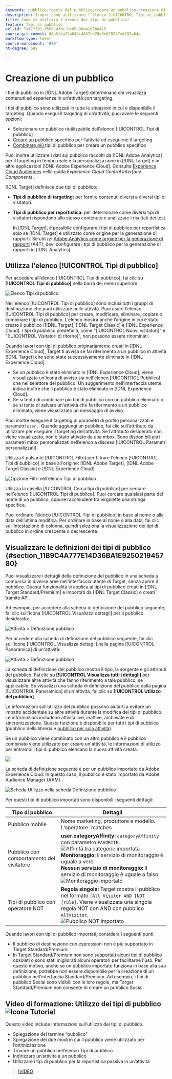 ```yaml
---
keywords: pubblico;regole del pubblico;creare un pubblico;creazione di pubblico;pubblico di destinazione;rapporti sul pubblico;report sul pubblico;segmento;parametri di profilo personalizzati;definizione del pubblico;elenco di tipi di pubblico;audience
description: Scopri come utilizzare l’elenco [!UICONTROL Tipi di pubblico] in Adobe [!DNL Target] e come visualizzare le schede di definizione del pubblico contenenti dettagli sul pubblico e informazioni sull’utilizzo.
title: Come si utilizza l'elenco dei tipi di pubblico?
feature: Tipi di pubblico
exl-id: 7af7f101-f550-4fdc-bcd9-90e4107b0415
source-git-commit: 06a5fda72a649c4037cb78d3e670747cd297a64d
workflow-type: tm+mt
source-wordcount: '940'
ht-degree: 60%

---
```


# Creazione di un pubblico

I tipi di pubblico in [!DNL Adobe Target] determinano chi visualizza contenuti ed esperienze in un’attività con targeting.

I tipi di pubblico sono utilizzati in tutte le situazioni in cui è disponibile il targeting. Quando esegui il targeting di un’attività, puoi avere le seguenti opzioni:

* Selezionare un pubblico riutilizzabile dall&#39;elenco [!UICONTROL Tipi di pubblico]
* [Creare un ](/help/c-target/creating-activity-only-audience.md) pubblico specifico per l’attività ed eseguirne il targeting
* [Combinare più ](/help/c-target/combining-multiple-audiences.md#concept_A7386F1EA4394BD2AB72399C225981E5) tipi di pubblico per creare un pubblico specifico

Puoi inoltre utilizzare i dati sul pubblico raccolti da [!DNL Adobe Analytics] per il targeting in tempo reale e la personalizzazione in [!DNL Target] e in altre applicazioni [!DNL Adobe Experience Cloud]. Consulta [Experience Cloud Audiences](https://experienceleague.adobe.com/docs/core-services/interface/audiences/audience-library.html?lang=it) nella guida *Experience Cloud Central Interface Components* .

[!DNL Target] definisce due tipi di pubblico:

* **Tipi di pubblico di targeting:** per fornire contenuti diversi a diversi tipi di visitatori.
* **Tipi di pubblico per reportistica:** per determinare come diversi tipi di visitatori rispondono allo stesso contenuto e analizzare i risultati dei test.

   In [!DNL Target], è possibile configurare i tipi di pubblico per reportistica solo se [!DNL Target] è utilizzato come origine per la generazione di rapporti. Se utilizzi [ Adobe Analytics come origine per la generazione di rapporti](/help/c-integrating-target-with-mac/a4t/a4t.md) (A4T), devi configurare i tipi di pubblico per la generazione di rapporti in [!DNL Analytics].

## Utilizza l&#39;elenco [!UICONTROL Tipi di pubblico]

Per accedere all’elenco [!UICONTROL Tipi di pubblico], fai clic su **[!UICONTROL Tipi di pubblico]** nella barra dei menu superiore:

![Elenco Tipi di pubblico](/help/c-target/c-audiences/assets/audiences_list.png)

Nell&#39;elenco [!UICONTROL Tipi di pubblico] sono inclusi tutti i gruppi di destinazione che puoi utilizzare nelle attività. Puoi usare l&#39;elenco [!UICONTROL Tipi di pubblico] per creare, modificare, eliminare, copiare o combinare i tipi di pubblico. L’elenco mostra anche l’origine in cui è stato creato il pubblico ([!DNL Target], [!DNL Target Classic] e [!DNL Experience Cloud]. I tipi di pubblico predefiniti, come &quot;[!UICONTROL Nuovi visitatori]&quot; e &quot;[!UICONTROL Visitatori di ritorno]&quot;, non possono essere rinominati.

Quando lavori con tipi di pubblico originariamente creati in [!DNL Experience Cloud], Target ti avvisa se fai riferimento a un pubblico in attività [!DNL Target] che sono state successivamente eliminate in [!DNL Experience Cloud].

* Se un pubblico è stato eliminato in [!DNL Experience Cloud], viene visualizzata un&#39;icona di avviso sia nell&#39;elenco [!UICONTROL Pubblico] che nel selettore del pubblico. Un suggerimento nell&#39;interfaccia utente indica inoltre che il pubblico è stato eliminato in [!DNL Experience Cloud].
* Se si tenta di combinare più tipi di pubblico con un pubblico eliminato o se si tenta di salvare un&#39;attività che fa riferimento a un pubblico eliminato, viene visualizzato un messaggio di avviso.

Puoi inoltre eseguire il targeting di parametri di profilo personalizzati e parametri `user.`. Quando aggiungi un pubblico, fai clic sull’attributo da utilizzare per eseguire il targeting dell’attività. Se l’attributo desiderato non viene visualizzato, non è stato attivato da una mbox. Sono disponibili altri parametri mbox personalizzati nellʼelenco a discesa [!UICONTROL Parametri personalizzati].

Utilizza il pulsante [!UICONTROL Filtri] per filtrare l&#39;elenco [!UICONTROL Tipi di pubblico] in base all&#39;origine: [!DNL Adobe Target], [!DNL Adobe Target Classic] e [!DNL Experience Cloud].

![Opzione Filtri nell’elenco   Tipi di pubblico](/help/c-target/c-audiences/assets/filters.png)

Utilizza la casella [!UICONTROL Cerca tipi di pubblico] per cercare nell&#39;elenco [!UICONTROL Tipi di pubblico]. Puoi cercare qualsiasi parte del nome di un pubblico, oppure racchiudere tra virgolette una stringa specifica.

Puoi ordinare lʼelenco [!UICONTROL Tipi di pubblico] in base al nome o alla data dellʼultima modifica. Per ordinare in base al nome o alla data, fai clic sull’intestazione di colonna, quindi seleziona la visualizzazione dei tipi di pubblico in ordine crescente o decrescente.

## Visualizzare le definizioni dei tipi di pubblico {#section_11B9C4A777E14D36BA1E925021945780}

Puoi visualizzare i dettagli della definizione del pubblico in una scheda a comparsa in diverse aree nell&#39;interfaccia utente di Target, senza aprire il pubblico. Questa funzionalità si applica ai tipi di pubblico creati in [!DNL Target Standard/Premium] e importati da [!DNL Target Classic] o creati tramite API.

Ad esempio, per accedere alla scheda di definizione del pubblico seguente, fai clic sull&#39;icona [!UICONTROL Visualizza dettagli] per il pubblico desiderato:

![Attività > Definizione pubblico](assets/audience_definition_list.png)

Per accedere alla scheda di definizione del pubblico seguente, fai clic sull&#39;icona [!UICONTROL Visualizza dettagli] nella pagina [!UICONTROL Panoramica] di un&#39;attività:

![Attività > Definizione pubblico](/help/c-target/c-audiences/assets/view-details-activity-overview.png)

La scheda di definizione del pubblico mostra il tipo, la sorgente e gli attributi del pubblico. Fai clic su **[!UICONTROL Visualizza tutti i dettagli]** per visualizzare altre attività che fanno riferimento a tale pubblico, se applicabile. Se visualizzi una scheda di definizione del pubblico dalla pagina [!UICONTROL Panoramica] di un&#39;attività, fai clic su **[!UICONTROL Utilizzo del pubblico]**.

Le informazioni sull’utilizzo del pubblico possono aiutarti a evitare un impatto accidentale su altre attività durante la modifica dei tipi di pubblico. Le informazioni includono attività live, inattive, archiviate e di sincronizzazione. Questa funzione è disponibile per tutti i tipi di pubblico (pubblico della libreria e [pubblico per sola attività](/help/c-target/creating-activity-only-audience.md#concept_A6BADCF530ED4AE1852E677FEBE68483)).

Se un pubblico viene combinato con un altro pubblico e il pubblico combinato viene utilizzato per creare un&#39;attività, le informazioni di utilizzo per entrambi i tipi di pubblico elencano la nuova attività creata.

![](assets/audience_definition_list_usage.png)

La scheda di definizione seguente è per un pubblico importato da Adobe Experience Cloud. In questo caso, il pubblico è stato importato da Adobe Audience Manager (AAM).

![Scheda Utilizzo nella scheda Definizione pubblico](assets/audience_definition_mc.png)

Per questi tipi di pubblico importati sono disponibili i seguenti dettagli:

| Tipo di pubblico | Dettagli |
|--- |--- |
| Pubblico mobile | Nome marketing, produttore e modello.<br>L’operatore `matches | does not match` viene visualizzato invece del `equals | does not equal`<br>![Pubblico mobile importato](/help/c-target/c-audiences/assets/imported_mobile_audience.png). |
| Pubblico con comportamento del visitatore | **user.categoryAffinity:** `categoryAffinity` con parametro `FAVORITE`.<br>![Affinità tra categorie importata ](/help/c-target/c-audiences/assets/imported_category_affinity.png)<br>**Monitoraggio:** il servizio di monitoraggio è uguale a vero.<br>**Nessun servizio di monitoraggio:** il servizio di monitoraggio è uguale a falso.<br>![Monitoraggio importato](/help/c-target/c-audiences/assets/imported_monitoring.png) |
| Tipi di pubblico con operatore NOT | **Regola singola:** Target mostra il pubblico nel formato `[All Visitor AND [NOT [rule]`. Viene visualizzata una singola regola NOT con AND con pubblico `AllVisitor`.<br>![Pubblico NOT importato](/help/c-target/c-audiences/assets/imported_not_audience.png) |

Quando lavori con tipi di pubblico importati, considera i seguenti punti:

* Il pubblico di destinazione con espressioni non è più supportato in Target Standard/Premium.
* In Target Standard/Premium non sono supportati alcuni tipi di pubblico obsoleti o sono stati migliorati alcuni operatori per facilitarne l&#39;uso. Per questo motivo, anche se un pubblico importato funziona in base alla sua definizione, potrebbe non essere disponibile per la creazione di un pubblico nell&#39;interfaccia Standard/Premium. Ad esempio, i tipi di pubblico Social sono visibili con le loro regole, ma Target Standard/Premium non consente di creare un pubblico Social.

## Video di formazione: Utilizzo dei tipi di pubblico ![Icona Tutorial](/help/assets/tutorial.png)

Questo video include informazioni sull&#39;utilizzo dei tipi di pubblico.

* Spiegazione del termine “pubblico”
* Spiegazione dei due modi in cui il pubblico viene utilizzato per lʼottimizzazione
* Trovare un pubblico nellʼelenco Tipi di pubblico
* Indirizzare unʼattività a un pubblico
* Utilizzare i tipi di pubblico per la reportistica passiva in un’attività

>[!VIDEO](https://video.tv.adobe.com/v/17398)
